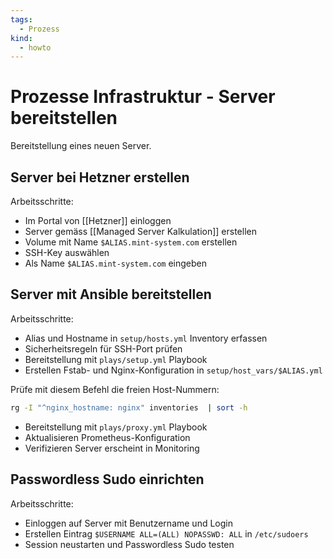 ```yaml
---
tags:
  - Prozess
kind:
  - howto
---
```

# Prozesse Infrastruktur - Server bereitstellen

Bereitstellung eines neuen Server.

## Server bei Hetzner erstellen

Arbeitsschritte:

* Im Portal von [[Hetzner]] einloggen
* Server gemäss [[Managed Server Kalkulation]] erstellen
* Volume mit Name `$ALIAS.mint-system.com` erstellen
* SSH-Key auswählen
* Als Name `$ALIAS.mint-system.com` eingeben

## Server mit Ansible bereitstellen

Arbeitsschritte:

* Alias und Hostname in `setup/hosts.yml` Inventory erfassen
* Sicherheitsregeln für SSH-Port prüfen
* Bereitstellung mit `plays/setup.yml` Playbook
* Erstellen Fstab- und Nginx-Konfiguration in `setup/host_vars/$ALIAS.yml`

Prüfe mit diesem Befehl die freien Host-Nummern:

```bash
rg -I "^nginx_hostname: nginx" inventories  | sort -h
```

* Bereitstellung mit `plays/proxy.yml` Playbook
* Aktualisieren Prometheus-Konfiguration
* Verifizieren Server erscheint in Monitoring

## Passwordless Sudo einrichten

Arbeitsschritte:

* Einloggen auf Server mit Benutzername und Login
* Erstellen Eintrag `$USERNAME ALL=(ALL) NOPASSWD: ALL` in `/etc/sudoers`
* Session neustarten und Passwordless Sudo testen
